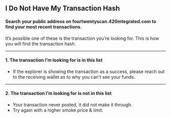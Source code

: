 ## I Do Not Have My Transaction Hash

#### Search your public address on fourtwentyscan.420integrated.com to find your most recent transactions.

It’s possible one of these is the transaction you’re looking for. This is how you will find the transaction hash.

***

#### 1. The transaction I’m looking for is in this list

* If the explorer is showing the transaction as a success, please reach out to the receiving wallet as to why you can’t see your funds.

***

#### 2. The transaction I’m looking for is not in this list

* Your transaction never posted, it did not make it through.
* Try again with a higher smoke price & limit.
